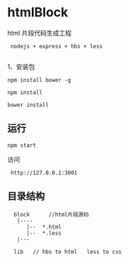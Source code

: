 # htmlBlock

html 片段代码生成工程 

```
 nodejs + express + hbs + less
 
```

1、安装包
```
npm install bower -g

npm install

bower install

```

## 运行
```
npm start
```
访问
```
 http://127.0.0.1:3001
```

## 目录结构
```
  block      //html片段源码
   |----
      |--  *.html
      |--  *.less
   |---
   
  lib   // hbs to html   less to css
```
  
